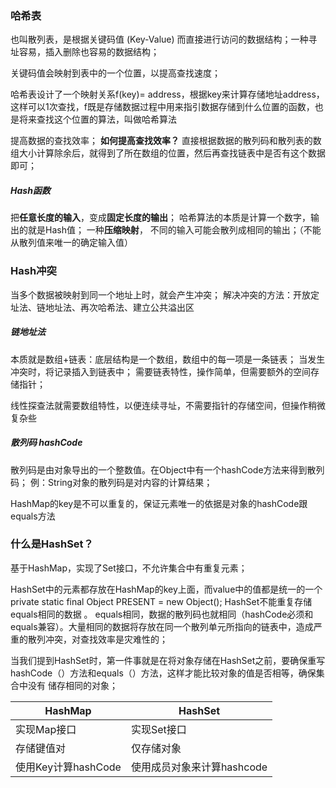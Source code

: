 ### 哈希表
也叫散列表，是根据关键码值 (Key-Value) 而直接进行访问的数据结构；一种寻址容易，插入删除也容易的数据结构；

关键码值会映射到表中的一个位置，以提高查找速度；

哈希表设计了一个映射关系f(key)= address，根据key来计算存储地址address，这样可以1次查找，f既是存储数据过程中用来指引数据存储到什么位置的函数，也是将来查找这个位置的算法，叫做哈希算法

提高数据的查找效率；
**如何提高查找效率？**
直接根据数据的散列码和散列表的数组大小计算除余后，就得到了所在数组的位置，然后再查找链表中是否有这个数据即可；

##### Hash函数
把**任意长度的输入**，变成**固定长度的输出**；
哈希算法的本质是计算一个数字，输出的就是Hash值；
一种**压缩映射**， 不同的输入可能会散列成相同的输出；（不能从散列值来唯一的确定输入值）

### Hash冲突
当多个数据被映射到同一个地址上时，就会产生冲突；
解决冲突的方法：开放定址法、链地址法、再次哈希法、建立公共溢出区

##### 链地址法
本质就是数组+链表：底层结构是一个数组，数组中的每一项是一条链表；
当发生冲突时，将记录插入到链表中；
需要链表特性，操作简单，但需要额外的空间存储指针；


线性探查法就需要数组特性，以便连续寻址，不需要指针的存储空间，但操作稍微复杂些












##### 散列码 hashCode
散列码是由对象导出的一个整数值。在Object中有一个hashCode方法来得到散列码；
例：String对象的散列码是对内容的计算结果；




HashMap的key是不可以重复的，保证元素唯一的依据是对象的hashCode跟equals方法






### 什么是HashSet？
基于HashMap，实现了Set接口，不允许集合中有重复元素；

HashSet中的元素都存放在HashMap的key上面，而value中的值都是统一的一个private static final Object PRESENT = new Object();
HashSet不能重复存储equals相同的数据 。
equals相同，数据的散列码也就相同（hashCode必须和equals兼容）。大量相同的数据将存放在同一个散列单元所指向的链表中，造成严重的散列冲突，对查找效率是灾难性的；

当我们提到HashSet时，第一件事就是在将对象存储在HashSet之前，要确保重写hashCode（）方法和equals（）方法，这样才能比较对象的值是否相等，确保集合中没有
储存相同的对象；

HashMap | HashSet
--|--
实现Map接口|实现Set接口
存储键值对|仅存储对象
使用Key计算hashCode|使用成员对象来计算hashcode











